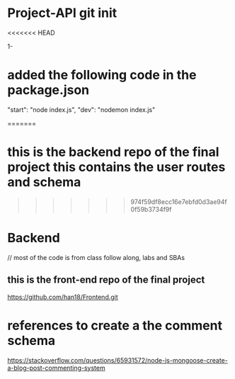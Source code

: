 # Project-API git init

<<<<<<< HEAD

1-

# added the following code in the package.json

"start": "node index.js", "dev": "nodemon index.js"

=======

# this is the backend repo of the final project this contains the user routes and schema

> > > > > > > 974f59df8ecc16e7ebfd0d3ae94f0f59b3734f9f

# Backend

// most of the code is from class follow along, labs and SBAs

## this is the front-end repo of the final project

https://github.com/han18/Frontend.git

# references to create a the comment schema

https://stackoverflow.com/questions/65931572/node-js-mongoose-create-a-blog-post-commenting-system
